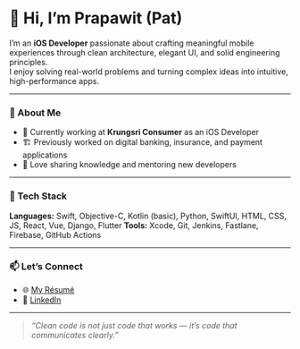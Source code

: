 # 👋 Hi, I’m Prapawit (Pat)

I’m an **iOS Developer** passionate about crafting meaningful mobile experiences through clean architecture, elegant UI, and solid engineering principles.  
I enjoy solving real-world problems and turning complex ideas into intuitive, high-performance apps.

---

### 🚀 About Me
- 💼 Currently working at **Krungsri Consumer** as an iOS Developer  
- 🏗 Previously worked on digital banking, insurance, and payment applications  
- 💬 Love sharing knowledge and mentoring new developers  

---

### 🧰 Tech Stack
**Languages:** Swift, Objective-C, Kotlin (basic), Python, SwiftUI, HTML, CSS, JS, React, Vue, Django, Flutter
**Tools:** Xcode, Git, Jenkins, Fastlane, Firebase, GitHub Actions  

---

### 📫 Let’s Connect
- 🌐 [My Résumé](https://prapawity.github.io/resume)  
- 💼 [LinkedIn](https://www.linkedin.com/in/prapawit-patthasirivichot)   

---

> _“Clean code is not just code that works — it’s code that communicates clearly.”_
